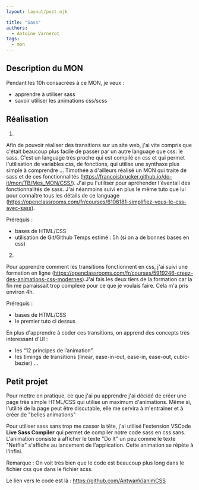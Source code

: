```yaml
---
layout: layout/post.njk

title: "Sass"
authors:
  - Antoine Varnerot
tags:
  - mon
---
```

<head>
  <link rel="stylesheet" href="../../assets/style.css">
</head>

## Description du MON

Pendant les 10h consacrées à ce MON, je veux :
- apprendre à utiliser sass
- savoir utiliser les animations css/scss


## Réalisation

1. 
Afin de pouvoir réaliser des transitions sur un site web, j'ai vite compris que c'était beaucoup plus facile de passer par un autre language que css: le sass. C'est un language très proche qui est compilé en css et qui permet l'utilisation de variables css, de fonctions, qui utilise une synthaxe plus simple à comprendre ... Timothée a d'ailleurs réalisé un MON qui traite de sass et de ces fonctionnalités (https://francoisbrucker.github.io/do-it/mon/TB/Mes_MON/CSS/). J'ai pu l'utiliser pour apréhender l'éventail des fonctionnalités de sass.
J'ai néanmoins suivi en plus le même tuto que lui pour connaître tous les détails de ce language (https://openclassrooms.com/fr/courses/6106181-simplifiez-vous-le-css-avec-sass). 

Prérequis :
- bases de HTML/CSS
- utilisation de Git/Github
Temps estimé : 5h (si on a de bonnes bases en css)

2. 
Pour apprendre comment les transitions fonctionnent en css, j'ai suivi une formation en ligne (https://openclassrooms.com/fr/courses/5919246-creez-des-animations-css-modernes).J'ai fais les deux tiers de la formation car la fin me parraissait trop complexe pour ce que je voulais faire. Cela m'a pris environ 4h.


Prérequis :
- bases de HTML/CSS
- le premier tuto ci dessus

En plus d'apprendre à coder ces transitions, on apprend des concepts très interessant d'UI :

-  les “12 principes de l’animation”.
- les timings de transitions (linear,  ease-in-out, ease-in, ease-out, cubic-bezier)
...

## Petit projet 

Pour mettre en pratique, ce que j'ai pu apprendre j'ai décidé de créer une page très simple HTML/CSS qui utilise un maximum d'animations. Même si, l'utilité de la page peut être discutable, elle me servira à m'entrainer et à créer de "belles animations"

Pour utiliser sass sans trop me casser la tête, j'ai utilisé l'extension VSCode **Live Sass Compiler** qui permet de compiler notre code sass en css sans.
L'animation consiste à afficher le texte "Do It" un peu comme le texte "Netflix" s'affiche au lancement de l'application. Cette animation se répète à l'infini.

Remarque : On voit très bien que le code est beaucoup plus long dans le fichier css que dans le fichier scss. 

Le lien vers le code est là : https://github.com/AntwanV/animCSS


